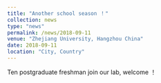 ```yaml
---
title: "Another school season ！"
collection: news
type: "news"
permalink: /news/2018-09-11
venue: "Zhejiang University, Hangzhou China"
date: 2018-09-11
location: "City, Country"
---
```


Ten postgraduate freshman join our lab, welcome ！

